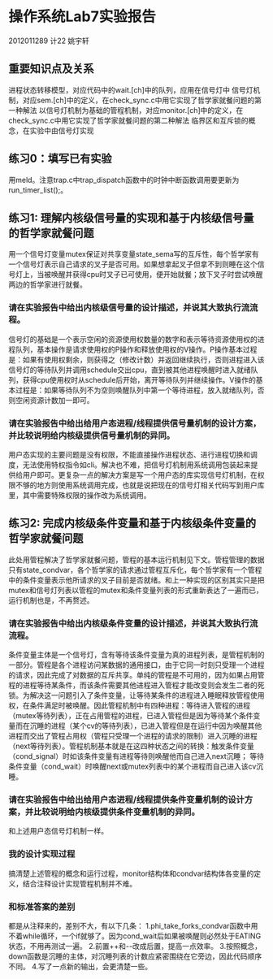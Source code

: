 # 操作系统Lab7实验报告

2012011289
计22
姚宇轩

## 重要知识点及关系
进程状态转移模型，对应代码中的wait.[ch]中的队列，应用在信号灯中
信号灯机制，对应sem.[ch]中的定义，在check_sync.c中用它实现了哲学家就餐问题的第一种解法
以信号灯机制为基础的管程机制，对应monitor.[ch]中的定义，在check_sync.c中用它实现了哲学家就餐问题的第二种解法
临界区和互斥锁的概念，在实验中由信号灯实现


## 练习0：填写已有实验
用meld。注意trap.c中trap_dispatch函数中的时钟中断函数调用要更新为run_timer_list();。

## 练习1: 理解内核级信号量的实现和基于内核级信号量的哲学家就餐问题
用一个信号灯变量mutex保证对共享变量state_sema写的互斥性，每个哲学家有一个信号灯表示自己请求的叉子是否可用。如果想拿起叉子但拿不到则睡在这个信号灯上，当被唤醒并获得cpu时叉子已可使用，便开始就餐；放下叉子时尝试唤醒两边的哲学家进行就餐。

### 请在实验报告中给出内核级信号量的设计描述，并说其大致执行流流程。
信号灯的基础是一个表示空闲的资源使用权数量的数字和表示等待资源使用权的进程队列，基本操作是请求使用权的P操作和释放使用权的V操作。P操作基本过程是：如果有使用权剩余，则获得之（修改计数）并返回继续执行，否则进程进入该信号灯的等待队列并调用schedule交出cpu，直到被其他进程唤醒时进入就绪队列，获得cpu使用权时从schedule后开始，离开等待队列并继续操作。V操作的基本过程是：如果等待队列不为空则唤醒队列中第一个等待进程，放入就绪队列，否则空闲资源计数加一即可。

### 请在实验报告中给出给用户态进程/线程提供信号量机制的设计方案，并比较说明给内核级提供信号量机制的异同。
用户态实现的主要问题是没有权限，不能直接操作进程状态、进行进程切换和调度，无法使用特权指令如cli。解决也不难，把信号灯机制用系统调用包装起来提供给用户即可。更复杂一点的解决方案是写一个用户态的库实现信号灯机制，在权限不够的地方则使用系统调用完成，也就是说把现在的信号灯相关代码写到用户库里，其中需要特殊权限的操作改为系统调用。

## 练习2: 完成内核级条件变量和基于内核级条件变量的哲学家就餐问题
此处用管程解决了哲学家就餐问题，管程的基本运行机制见下文。管程管理的数据只有state_condvar，各个哲学家的请求通过管程互斥化，每个哲学家有一个管程中的条件变量表示他所请求的叉子目前是否就绪。和上一种实现的区别其实只是把mutex和信号灯列表以管程的mutex和条件变量列表的形式重新表达了一遍而已，运行机制也是，不再赘述。

### 请在实验报告中给出内核级条件变量的设计描述，并说其大致执行流流程。
条件变量主体是一个信号灯，含有等待该条件变量为真的进程列表，是管程机制的一部分。管程是各个进程访问某数据的通用接口，由于它同一时刻只受理一个进程的请求，因此完成了对数据的互斥共享。单纯的管程是不可用的，因为如果占用管程的进程等待某条件，而该条件需要其他进程进入管程才能改变则会发生二者的死锁。为解决这一问题引入了条件变量，让等待某条件的进程进入睡眠释放管程使用权，在条件满足时被唤醒。因此管程机制中有四种进程：等待进入管程的进程（mutex等待列表），正在占用管程的进程，已进入管程但是因为等待某个条件变量而在沉睡的进程（某个cv的等待列表），已进入管程但是在运行中因为唤醒其他进程而交出了管程占用权（管程只受理一个进程的请求的限制）进入沉睡的进程（next等待列表）。管程机制基本就是在这四种状态之间的转换：触发条件变量（cond_signal）时如该条件变量有进程等待则唤醒他而自己进入next沉睡；
等待条件变量（cond_wait）时唤醒next或mutex列表中的某个进程而自己进入该cv沉睡。

### 请在实验报告中给出给用户态进程/线程提供条件变量机制的设计方案，并比较说明给内核级提供条件变量机制的异同。
和上述用户态信号灯机制一样。

### 我的设计实现过程
搞清楚上述管程的概念和运行过程，monitor结构体和condvar结构体各变量的定义，结合注释设计实现管程机制并不难。

### 和标准答案的差别
都是从注释来的，差别不大，有以下几条：
1.phi_take_forks_condvar函数中用不着while循环，一个if就够了。因为cond_wait后如果被唤醒则必然处于EATING状态，不用再测试一遍。
2.前置++和--改成后置，提高一点效率。
3.按照概念，down函数是沉睡的主体，对沉睡列表的计数应紧密围绕在它旁边，因此代码顺序不同。
4.写了一点新的输出，会更清楚一些。
